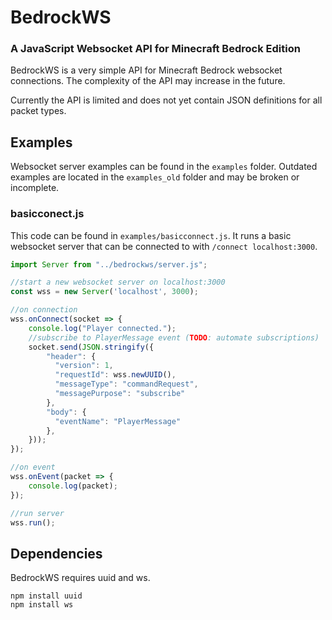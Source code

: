 # BedrockWS #
### A JavaScript Websocket API for Minecraft Bedrock Edition ###
BedrockWS is a very simple API for Minecraft Bedrock websocket connections. The complexity of the API may increase in the future.

Currently the API is limited and does not yet contain JSON definitions for all packet types.

## Examples ##
Websocket server examples can be found in the `examples` folder. Outdated examples are located in the `examples_old` folder and may be broken or incomplete.

### basicconect.js ###
This code can be found in `examples/basicconnect.js`. It runs a basic websocket server that can be connected to with `/connect localhost:3000`.

```javascript
import Server from "../bedrockws/server.js";

//start a new websocket server on localhost:3000
const wss = new Server('localhost', 3000);

//on connection
wss.onConnect(socket => {
    console.log("Player connected.");
    //subscribe to PlayerMessage event (TODO: automate subscriptions)
    socket.send(JSON.stringify({
        "header": {
          "version": 1,
          "requestId": wss.newUUID(),
          "messageType": "commandRequest",
          "messagePurpose": "subscribe"
        },
        "body": {
          "eventName": "PlayerMessage"
        },
    }));
});

//on event
wss.onEvent(packet => {
    console.log(packet);
});

//run server
wss.run();
```

## Dependencies ##
BedrockWS requires uuid and ws.

```
npm install uuid
npm install ws
```